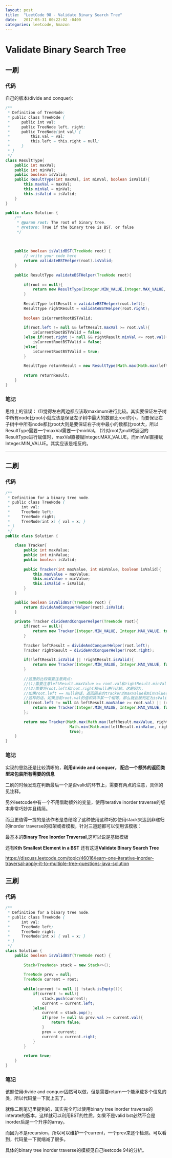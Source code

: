 ```yaml
---
layout: post
title:  "LeetCode 98 - Validate Binary Search Tree"
date:   2017-05-31 00:22:02 -0400
categories: leetcode, Amazon
---
```


# Validate Binary Search Tree

## 一刷

### 代码
自己的版本(divide and conquer):
```java
/**
 * Definition of TreeNode:
 * public class TreeNode {
 *     public int val;
 *     public TreeNode left, right;
 *     public TreeNode(int val) {
 *         this.val = val;
 *         this.left = this.right = null;
 *     }
 * }
 */
class ResultType{
    public int maxVal;
    public int minVal;
    public boolean isValid;
    public ResultType(int maxVal, int minVal, boolean isValid){
        this.maxVal = maxVal;
        this.minVal = minVal;
        this.isValid = isValid;
    }
}
 
public class Solution {
    /**
     * @param root: The root of binary tree.
     * @return: True if the binary tree is BST, or false
     */
     
     
    
    public boolean isValidBST(TreeNode root) {
        // write your code here
        return validateBSTHelper(root).isValid;
    }
    
    public ResultType validateBSTHelper(TreeNode root){
        
        if(root == null){
            return new ResultType(Integer.MIN_VALUE,Integer.MAX_VALUE,  true);
        }
        
        ResultType leftResult = validateBSTHelper(root.left);
        ResultType rightResult = validateBSTHelper(root.right);
        
        boolean isCurrentRootBSTValid;
        
        if(root.left != null && leftResult.maxVal >= root.val){
            isCurrentRootBSTValid = false;
        }else if(root.right != null && rightResult.minVal <= root.val){
            isCurrentRootBSTValid = false;
        }else{
            isCurrentRootBSTValid = true;
        }
        
        ResultType returnResult = new ResultType(Math.max(Math.max(leftResult.maxVal, rightResult.maxVal), root.val), Math.min(Math.min(leftResult.minVal, rightResult.minVal), root.val), leftResult.isValid && rightResult.isValid && isCurrentRootBSTValid);
                                                
        return returnResult;
    }
}
```

### 笔记
思维上的错误：
(1)觉得左右两边都应该取maximum进行比较。其实要保证左子树中所有node比root小就应该是保证左子树中最大的数都比root的小，而要保证右子树中中所有node都比root大则是要保证右子树中最小的数都比root大，所以ResultType需要一个maxVal需要一个minVal。
(2)对root为null时返回的ResultType进行赋值时，maxVal直接赋Integer.MAX_VALUE。而minVal直接赋Integer.MIN_VALUE。其实应该是相反的。

---

## 二刷

### 代码

```java
/**
 * Definition for a binary tree node.
 * public class TreeNode {
 *     int val;
 *     TreeNode left;
 *     TreeNode right;
 *     TreeNode(int x) { val = x; }
 * }
 */
public class Solution {
    
    class Tracker{
        public int maxValue;
        public int minValue;
        public boolean isValid;
        
        public Tracker(int maxValue, int minValue, boolean isValid){
            this.maxValue = maxValue;
            this.minValue = minValue;
            this.isValid = isValid;
        }
    }

    public boolean isValidBST(TreeNode root) {
        return divideAndConquerHelper(root).isValid;
    }
    
    private Tracker divideAndConquerHelper(TreeNode root){
        if(root == null){
            return new Tracker(Integer.MIN_VALUE, Integer.MAX_VALUE, true);
        }
        
        Tracker leftResult = divideAndConquerHelper(root.left);
        Tracker rightResult = divideAndConquerHelper(root.right);
        
        if(!leftResult.isValid || !rightResult.isValid){
            return new Tracker(Integer.MIN_VALUE, Integer.MAX_VALUE, false);
        }
        
        //这里的比较需要注意两点:
        //(1)需要注意leftResult.maxValue >= root.val和rightResult.minValue <= root.val要有=,因为题目中规定了不能相等
        //(2)需要将root.left和root.right和null进行比较。这是因为，
        //如果root.left == null的话，返回回来的tracker的maxValue和minValue就会变成Integer.MIN_VALUE, Integer.MAX_VALUE
        //这样的话，如果当前root.val的值和其中某一个相等，那么就会被判定为isValid为false
        if((root.left != null && leftResult.maxValue >= root.val) || (root.right != null && rightResult.minValue <= root.val)){
            return new Tracker(Integer.MIN_VALUE, Integer.MAX_VALUE, false);
        };
        
        return new Tracker(Math.max(Math.max(leftResult.maxValue, rightResult.maxValue), root.val),
                            Math.min(Math.min(leftResult.minValue, rightResult.minValue), root.val),
                            true);
    }
}
```


### 笔记
实现的思路还是比较清晰的，**利用divide and conquer， 配合一个额外的返回类型来包装所有需要的信息**

二刷的时候发现在判断最后一个是否valid的环节上，需要有两点的注意，具体的见注释。

另外leetcode中有一个不用借助额外的变量，使用iterative inorder traverse的版本非常巧妙并且精简。

而且更值得一提的是该作者是总结除了这种使用这种巧妙使用stack来达到非递归的inorder traverse的框架或者模板，针对三道题都可以使用该模板：

最基本的**Binary Tree Inorder Traversal**,这可以说是基础模板

还有**Kth Smallest Element in a BST**
还有这道**Validate Binary Search Tree**

<https://discuss.leetcode.com/topic/46016/learn-one-iterative-inorder-traversal-apply-it-to-multiple-tree-questions-java-solution>

## 三刷

### 代码

```java
/**
 * Definition for a binary tree node.
 * public class TreeNode {
 *     int val;
 *     TreeNode left;
 *     TreeNode right;
 *     TreeNode(int x) { val = x; }
 * }
 */
class Solution {
    public boolean isValidBST(TreeNode root) {
        
        Stack<TreeNode> stack = new Stack<>();
        
        TreeNode prev = null;
        TreeNode current = root;
        
        while(current != null || !stack.isEmpty()){
            if(current != null){
                stack.push(current);
                current = current.left;
            }else{
                current = stack.pop();
                if(prev != null && prev.val >= current.val){
                    return false;
                }
                prev = current;
                current = current.right;
            }
        }
        
        return true;
    }
}
```

### 笔记

该题使用divide and conquer固然可以做，但是需要return一个能承载多个信息的类，所以代码量一下就上去了。

就像二刷笔记里提到的，其实完全可以使用binary tree inorder traverse的interate的版本，这样就可以利用BST的性质，如果不是valid bst必然不会是inorder后是一个升序的array。

而因为不是recursion，所以可以维护一个current，一个prev来逐个检测。可以看到，代码量一下就缩减了很多。

具体的binary tree inorder traverse的模板见自己leetcode 94的分析。